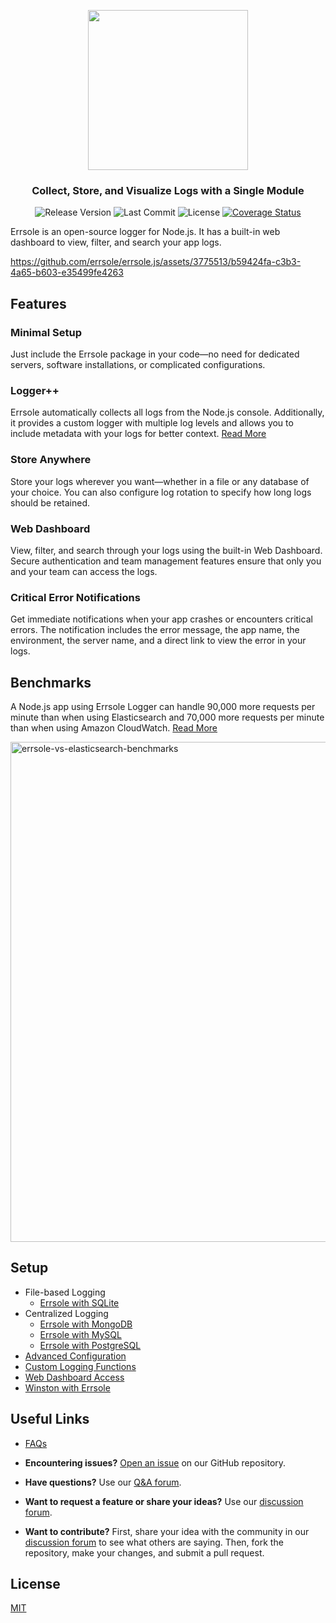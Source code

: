 <p align="center">
  <img src="https://github.com/errsole/errsole.js/assets/3775513/e7499016-cb28-488d-a47d-f1ba24804d2b" width="256"/>

  <h3 align="center">Collect, Store, and Visualize Logs with a Single Module</h3>

  <div align="center">
  <img src="https://img.shields.io/github/v/release/errsole/errsole.js" alt="Release Version" />
  <img src="https://img.shields.io/github/last-commit/errsole/errsole.js" alt="Last Commit" />
  <img src="https://img.shields.io/github/license/errsole/errsole.js" alt="License" />
  <a href="https://coveralls.io/github/errsole/errsole.js">
    <img src="https://coveralls.io/repos/github/errsole/errsole.js/badge.svg" alt="Coverage Status" />
  </a>
  </div>
</p>

Errsole is an open-source logger for Node.js. It has a built-in web dashboard to view, filter, and search your app logs.

https://github.com/errsole/errsole.js/assets/3775513/b59424fa-c3b3-4a65-b603-e35499fe4263

## Features

### Minimal Setup

Just include the Errsole package in your code—no need for dedicated servers, software installations, or complicated configurations.

### Logger++

Errsole automatically collects all logs from the Node.js console. Additionally, it provides a custom logger with multiple log levels and allows you to include metadata with your logs for better context. [Read More](https://github.com/errsole/errsole.js/blob/master/docs/custom-logging-functions.md)

### Store Anywhere

Store your logs wherever you want—whether in a file or any database of your choice. You can also configure log rotation to specify how long logs should be retained.

### Web Dashboard

View, filter, and search through your logs using the built-in Web Dashboard. Secure authentication and team management features ensure that only you and your team can access the logs.

### Critical Error Notifications

Get immediate notifications when your app crashes or encounters critical errors. The notification includes the error message, the app name, the environment, the server name, and a direct link to view the error in your logs.

## Benchmarks

A Node.js app using Errsole Logger can handle 90,000 more requests per minute than when using Elasticsearch and 70,000 more requests per minute than when using Amazon CloudWatch. [Read More](https://github.com/errsole/errsole.js/blob/master/docs/benchmarks.md)

<img src="https://github.com/user-attachments/assets/e193e016-a14a-46c1-92af-865b3be27df4" alt="errsole-vs-elasticsearch-benchmarks" width="800">

## Setup

* File-based Logging
  * [Errsole with SQLite](https://github.com/errsole/errsole.js/blob/master/docs/sqlite-storage.md)
* Centralized Logging
  * [Errsole with MongoDB](https://github.com/errsole/errsole.js/blob/master/docs/mongodb-storage.md)
  * [Errsole with MySQL](https://github.com/errsole/errsole.js/blob/master/docs/mysql-storage.md)
  * [Errsole with PostgreSQL](https://github.com/errsole/errsole.js/blob/master/docs/postgresql-storage.md)
* [Advanced Configuration](https://github.com/errsole/errsole.js/blob/master/docs/advanced-configuration.md)
* [Custom Logging Functions](https://github.com/errsole/errsole.js/blob/master/docs/custom-logging-functions.md)
* [Web Dashboard Access](https://github.com/errsole/errsole.js/blob/master/docs/web-dashboard-access.md)
* [Winston with Errsole](https://github.com/errsole/errsole.js/blob/master/docs/winston-with-errsole.md)

## Useful Links

* [FAQs](https://github.com/errsole/errsole.js/discussions/categories/faqs)

* **Encountering issues?** [Open an issue](https://github.com/errsole/errsole.js/issues/new) on our GitHub repository.

* **Have questions?** Use our [Q&A forum](https://github.com/errsole/errsole.js/discussions/categories/q-a).

* **Want to request a feature or share your ideas?** Use our [discussion forum](https://github.com/errsole/errsole.js/discussions/categories/general).

* **Want to contribute?** First, share your idea with the community in our [discussion forum](https://github.com/errsole/errsole.js/discussions/categories/general) to see what others are saying. Then, fork the repository, make your changes, and submit a pull request.

## License

[MIT](https://github.com/errsole/errsole.js/blob/master/LICENSE)
